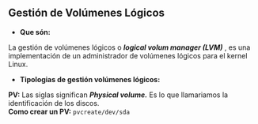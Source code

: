 ## Gestión de Volúmenes Lógicos

* **Que són:** 

La gestión de volúmenes lógicos o ***logical volum manager (LVM)*** , es una implementación de un administrador de volúmenes lógicos para el kernel Linux.  

* **Tipologias de gestión volúmenes lógicos:**  

**PV:** Las siglas significan ***Physical volume.*** Es lo que llamariamos la identificación de los discos.  
**Como crear un PV:** `pvcreate/dev/sda`
